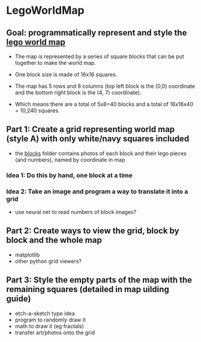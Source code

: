 # LegoWorldMap

## Goal: programmatically represent and style the [lego world map](https://www.lego.com/en-us/product/world-map-31203)

- The map is represented by a series of square blocks that can be put together to make the world map.  

- One block size is made of 16x16 squares.

- The map has 5 rows and 8 columns (top left block is the (0,0) coordinate and the bottom right block is the (4, 7) coordinate).

- Which means there are a total of 5x8=40 blocks and a total of 16x16x40 = 10,240 squares.  

## Part 1: Create a grid representing world map (style A) with only white/navy squares included

- the [blocks](blocks) folder contains photos of each block and their lego pieces (and numbers), named by coordinate in map

### Idea 1: Do this by hand, one block at a time

### Idea 2: Take an image and program a way to translate it into a grid

- use neural net to read numbers of block images?

## Part 2: Create ways to view the grid, block by block and the whole map

- matplotlib
- other python grid viewers?

## Part 3: Style the empty parts of the map with the remaining squares (detailed in map uilding guide)

- etch-a-sketch type idea
- program to randomly draw it
- math to draw it (eg fractals)
- transfer art/photos onto the grid
